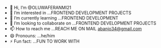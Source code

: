 - 👋 Hi, I’m @OLUWAFERANMI21
- 👀 I’m interested in ...FRONTEND DEVELOPMENT PROJECTS
- 🌱 I’m currently learning ...FRONTEND DEVELOPMENT
- 💞️ I’m looking to collaborate on ...FRONTEND DEVELOPMENT PROJECTS
- 📫 How to reach me ...REACH ME ON MAIL abanjo34@gmail.com
- 😄 Pronouns: ...he/him
- ⚡ Fun fact: ...FUN TO WORK WITH

<!---
OLUWAFERANMI21/OLUWAFERANMI21 is a ✨ special ✨ repository because its `README.md` (this file) appears on your GitHub profile.
You can click the Preview link to take a look at your changes.
--->
